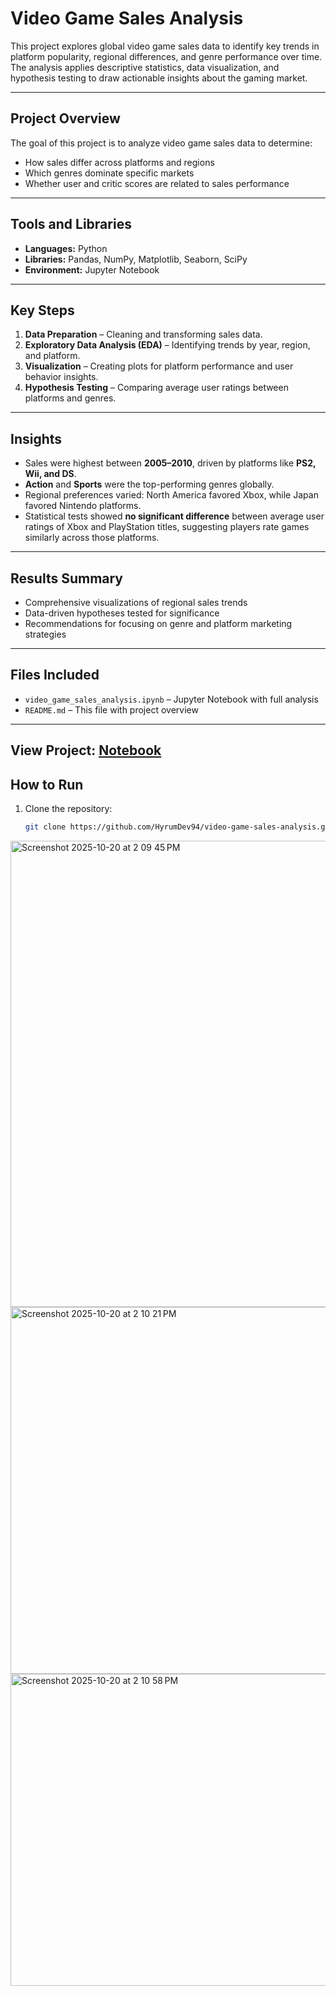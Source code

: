 # Video Game Sales Analysis 

This project explores global video game sales data to identify key trends in platform popularity, regional differences, and genre performance over time. The analysis applies descriptive statistics, data visualization, and hypothesis testing to draw actionable insights about the gaming market.

---

## Project Overview

The goal of this project is to analyze video game sales data to determine:
- How sales differ across platforms and regions  
- Which genres dominate specific markets  
- Whether user and critic scores are related to sales performance  

---

## Tools and Libraries

- **Languages:** Python  
- **Libraries:** Pandas, NumPy, Matplotlib, Seaborn, SciPy  
- **Environment:** Jupyter Notebook  

---

## Key Steps

1. **Data Preparation** – Cleaning and transforming sales data.  
2. **Exploratory Data Analysis (EDA)** – Identifying trends by year, region, and platform.  
3. **Visualization** – Creating plots for platform performance and user behavior insights.  
4. **Hypothesis Testing** – Comparing average user ratings between platforms and genres.  

---

## Insights

- Sales were highest between **2005–2010**, driven by platforms like **PS2, Wii, and DS**.  
- **Action** and **Sports** were the top-performing genres globally.  
- Regional preferences varied: North America favored Xbox, while Japan favored Nintendo platforms.  
- Statistical tests showed **no significant difference** between average user ratings of Xbox and PlayStation titles, suggesting players rate games similarly across those platforms.  

---

## Results Summary

- Comprehensive visualizations of regional sales trends  
- Data-driven hypotheses tested for significance  
- Recommendations for focusing on genre and platform marketing strategies  

---

## Files Included

- `video_game_sales_analysis.ipynb` – Jupyter Notebook with full analysis  
- `README.md` – This file with project overview  

---

## View Project: [Notebook](https://github.com/HyrumDev94/video-game-sales-analysis/blob/main/notebook%20(1).ipynb)


## How to Run

1. Clone the repository:  
   ```bash
   git clone https://github.com/HyrumDev94/video-game-sales-analysis.git

<img width="978" height="746" alt="Screenshot 2025-10-20 at 2 09 45 PM" src="https://github.com/user-attachments/assets/a0c05099-91b2-4bcc-ad60-8e1789da8311" />
<img width="1060" height="587" alt="Screenshot 2025-10-20 at 2 10 21 PM" src="https://github.com/user-attachments/assets/7a61dc27-2977-40ed-9fcd-b51046986a8a" />
<img width="977" height="499" alt="Screenshot 2025-10-20 at 2 10 58 PM" src="https://github.com/user-attachments/assets/ec58242e-282c-444e-a100-157dcb97616a" />
